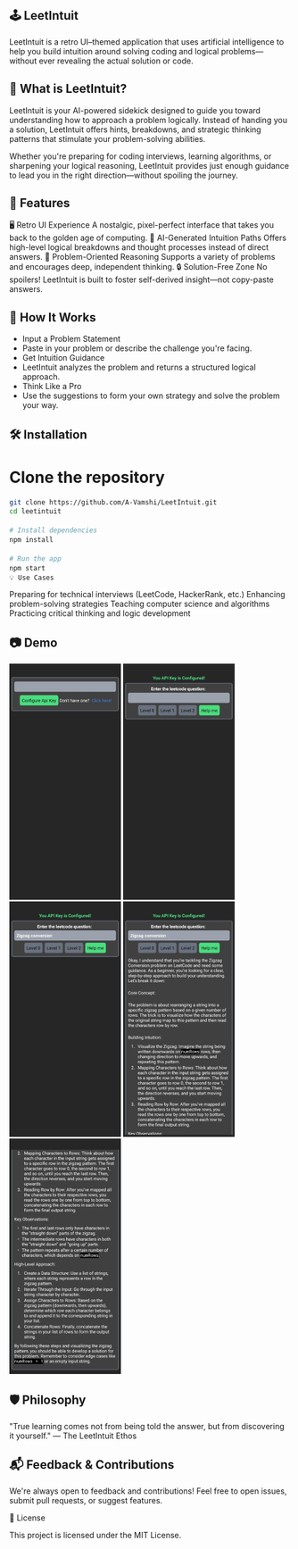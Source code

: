 ## 🕹️ LeetIntuit

LeetIntuit is a retro UI–themed application that uses artificial intelligence to help you build intuition around solving coding and logical problems—without ever revealing the actual solution or code.

## 🧠 What is LeetIntuit?

LeetIntuit is your AI-powered sidekick designed to guide you toward understanding how to approach a problem logically. Instead of handing you a solution, LeetIntuit offers hints, breakdowns, and strategic thinking patterns that stimulate your problem-solving abilities.

Whether you're preparing for coding interviews, learning algorithms, or sharpening your logical reasoning, LeetIntuit provides just enough guidance to lead you in the right direction—without spoiling the journey.

## 🎨 Features

🖥️ Retro UI Experience
A nostalgic, pixel-perfect interface that takes you back to the golden age of computing.
🤖 AI-Generated Intuition Paths
Offers high-level logical breakdowns and thought processes instead of direct answers.
🧩 Problem-Oriented Reasoning
Supports a variety of problems and encourages deep, independent thinking.
🔒 Solution-Free Zone
No spoilers! LeetIntuit is built to foster self-derived insight—not copy-paste answers.
## 🚀 How It Works

- Input a Problem Statement
- Paste in your problem or describe the challenge you're facing.
- Get Intuition Guidance
- LeetIntuit analyzes the problem and returns a structured logical approach.
- Think Like a Pro
- Use the suggestions to form your own strategy and solve the problem your way.

## 🛠️ Installation

# Clone the repository
```bash
git clone https://github.com/A-Vamshi/LeetIntuit.git
cd leetintuit

# Install dependencies
npm install

# Run the app
npm start
💡 Use Cases
```

Preparing for technical interviews (LeetCode, HackerRank, etc.)
Enhancing problem-solving strategies
Teaching computer science and algorithms
Practicing critical thinking and logic development


## 📷 Demo
<img src="/images/1.jpeg" alt="screenshot" width="200"/> <img src="/images/2.jpeg" alt="screenshot" width="200"/>
<img src="/images/3.jpeg" alt="screenshot" width="200"/>
<img src="/images/4.jpeg" alt="screenshot" width="200"/>
<img src="/images/5.jpeg" alt="screenshot" width="200"/>


## 🛡️ Philosophy

"True learning comes not from being told the answer, but from discovering it yourself."
— The LeetIntuit Ethos
## 📬 Feedback & Contributions

We're always open to feedback and contributions! Feel free to open issues, submit pull requests, or suggest features.

📄 License

This project is licensed under the MIT License.